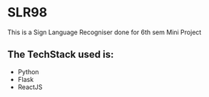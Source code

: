 # SLR98

This is a Sign Language Recogniser done for 6th sem Mini Project
## The TechStack used is:
- Python
- Flask
- ReactJS


